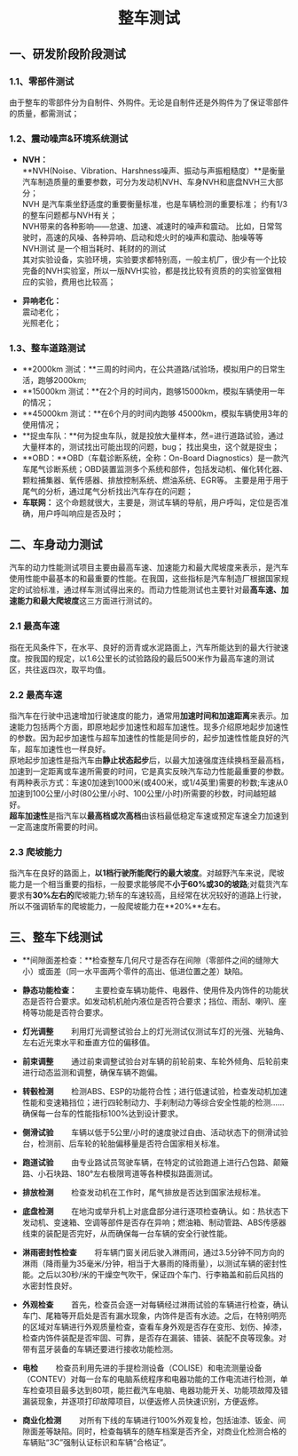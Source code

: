 # <center>整车测试</center> #
## 一、研发阶段阶段测试 ##
### 1.1、零部件测试 ###
由于整车的零部件分为自制件、外购件。无论是自制件还是外购件为了保证零部件的质量，都需测试；<br>

### 1.2、震动噪声&环境系统测试 ###
- **NVH：**<br>
**NVH(Noise、Vibration、Harshness噪声、振动与声振粗糙度）**是衡量汽车制造质量的重要参数，可分为发动机NVH、车身NVH和底盘NVH三大部分；<br>
NVH 是汽车乘坐舒适度的重要衡量标准，也是车辆检测的重要标准； 约有1/3的整车问题都与NVH有关；<br>
NVH带来的各种影响——怠速、加速、减速时的噪声和震动。
比如，日常驾驶时，高速的风噪、各种异响、启动和熄火时的噪声和震动、胎噪等等<br>
NVH测试 是一个相当耗时、耗财的的测试<br>
其对实验设备，实验环境，实验要求都特别高，一般主机厂，很少有一个比较完备的NVH实验室，所以一版NVH实验，都是找比较有资质的的实验室做相应的实验，费用也比较高；

- **异响老化：**<br>
震动老化；<br>
光照老化；<br>

### 1.3、整车道路测试 ###
- **2000km 测试：**三周的时间内，在公共道路/试验场，模拟用户的日常生活，跑够2000km;
- **15000km 测试：**在2个月的时间内，跑够15000km，模拟车辆使用一年的情况；
- **45000km 测试：**在6个月的时间内跑够 45000km，模拟车辆使用3年的使用情况；
- **捉虫车队：**何为捉虫车队，就是投放大量样本，然=进行道路试验，通过大量样本的，测试找出可能出现的问题，bug； 找出臭虫，这个就是捉虫；
- **OBD：**OBD（车载诊断系统，全称：On-Board Diagnostics）是一款汽车尾气诊断系统；OBD装置监测多个系统和部件，包括发动机、催化转化器、颗粒捕集器、氧传感器、排放控制系统、燃油系统、EGR等。 主要是用于用于尾气的分析，通过尾气分析找出汽车存在的问题；
- **车联网：** 这个命题就很大，主要是，测试车辆的导航，用户呼叫，定位是否准确，用户呼叫响应是否及时； 

## 二、车身动力测试 ##
汽车的动力性能测试项目主要由最高车速、加速能力和最大爬坡度来表示，是汽车使用性能中最基本的和最重要的性能。在我国，这些指标是汽车制造厂根据国家规定的试验标准，通过样车测试得出来的。而动力性能测试也主要针对最**高车速、加速能力和最大爬坡度**这三方面进行测试的。<br>
### 2.1 最高车速 ###
指在无风条件下，在水平、良好的沥青或水泥路面上，汽车所能达到的最大行驶速度。按我国的规定，以1.6公里长的试验路段的最后500米作为最高车速的测试区，共往返四次，取平均值。<br>

### 2.2 最高车速 ###
指汽车在行驶中迅速增加行驶速度的能力，通常用**加速时间和加速距离**来表示。加速能力包括两个方面，即原地起步加速性和超车加速性。现多介绍原地起步加速性的参数。因为起步加速性与超车加速性的性能是同步的，起步加速性性能良好的汽车，超车加速性也一样良好。<br>
原地起步加速性是指汽车由**静止状态起步**后，以最大加速强度连续换档至最高档，加速到一定距离或车速所需要的时间，它是真实反映汽车动力性能最重要的参数。有两种表示方式：车速0加速到1000米(或400米，或1/4英里)需要的秒数;车速从0加速到100公里/小时(80公里/小时、100公里/小时)所需要的秒数，时间越短越好。<br>
**超车加速性**是指汽车以**最高档或次高档**由该档最低稳定车速或预定车速全力加速到一定高速度所需要的时间。<br>

### 2.3 爬坡能力 ###
指汽车在良好的路面上，**以1档行驶所能爬行的最大坡度**。对越野汽车来说，爬坡能力是一个相当重要的指标，一般要求能够爬不**小于60%或30的坡路**;对载货汽车要求有**30%左右的**爬坡能力;轿车的车速较高，且经常在状况较好的道路上行驶，所以不强调轿车的爬坡能力，一般爬坡能力在**20%**左右。

## 三、整车下线测试 ##
- **间隙面差检查：**检查整车几何尺寸是否存在间隙（零部件之间的缝隙大小）或面差（同一水平面两个零件的高出、低进位置之差）缺陷。
- **静态功能检查：**
　　主要检查车辆功能件、电器件、使用件及内饰件的功能状态是否符合要求。如发动机机舱内液位是否符合要求；挡位、雨刮、喇叭、座椅等功能是否符合要求。
- **灯光调整**
　　利用灯光调整试验台上的灯光测试仪测试车灯的光强、光轴角、左右近光束水平和垂直方位的偏移值。
- **前束调整**
　　通过前束调整试验台对车辆的前轮前束、车轮外倾角、后轮前束进行动态监测和调整，确保车辆不跑偏。
- **转毂检测**
　　检测ABS、ESP的功能符合性；进行低速试验，检查发动机加速性能和变速箱挡位；进行四轮制动力、手刹制动力等综合安全性能的检测……确保每一台车的性能指标100%达到设计要求。
- **侧滑试验**
　　车辆以低于5公里/小时的速度驶过自由、活动状态下的侧滑试验台，检测前、后车轮的轮胎偏移量是否符合国家相关标准。

- **跑道试验**
　　由专业路试员驾驶车辆，在特定的试验跑道上进行凸包路、颠簸路、小石块路、180°左右极限弯道等各种模拟路面测试。
- **排放检测**
　　检查发动机在工作时，尾气排放是否达到国家法规标准。
- **底盘检测**
　　在地沟或举升机上对底盘部分进行逐项检查确认。如：热状态下发动机、变速箱、空调等部件是否存在异响；燃油箱、制动管路、ABS传感器线束的装配是否完好，从而确保每一台车辆的安全行驶性能。
- **淋雨密封性检查**
　　将车辆门窗关闭后驶入淋雨间，通过3.5分钟不同方向的淋雨（降雨量为35毫米/分钟，相当于大暴雨的降雨量），以测试车辆的密封性能。之后以30秒/米的干燥空气吹干，保证四个车门、行李箱盖和前后风挡的水密封性良好。
- **外观检查**
　　首先，检查员会逐一对每辆经过淋雨试验的车辆进行检查，确认车门、尾箱等开启处是否有漏水现象，内饰件是否有水迹。之后，在特别明亮的区域对车辆进行外观质量检查，查看车身外观是否存在变形、划伤、掉漆，检查内饰件装配是否牢固、可靠，是否存在漏装、错装、装配不良等现象。对带有蓝牙装备的车辆还要进行接收功能检测。

- **电检**
　　检查员利用先进的手提检测设备（COLISE）和电流测量设备（CONTEV）对每一台车的电脑系统程序和电器功能的工作电流进行检测，单车检查项目最多达到80项，能拦截汽车电脑、电器功能开关、功能项故障及错漏装现象，并逐项打印故障项目，以便返修人员快速识别，方便返修。
- **商业化检测**
　　对所有下线的车辆进行100%外观复检，包括油漆、钣金、间隙面差等缺陷。同时，检查每辆车的随车档案是否齐全，对商业化检测合格的车辆贴“3C”强制认证标识和车辆“合格证”。
